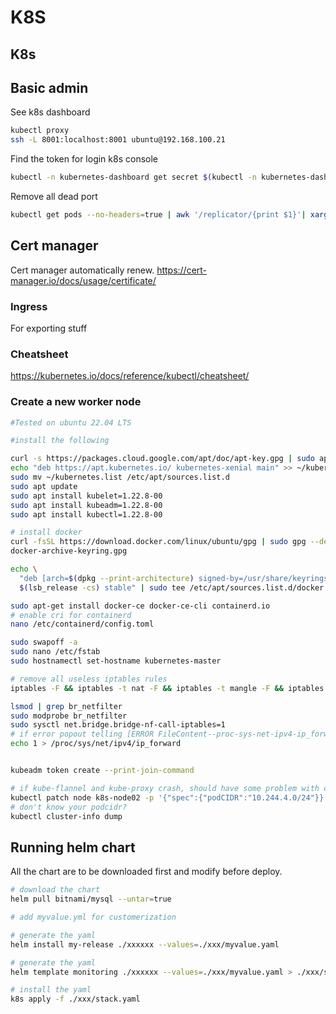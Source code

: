 # K8S


## K8s

## Basic admin

See k8s dashboard

```bash
kubectl proxy
ssh -L 8001:localhost:8001 ubuntu@192.168.100.21
```

Find the token for login k8s console
```bash
kubectl -n kubernetes-dashboard get secret $(kubectl -n kubernetes-dashboard get sa/admin-user -o jsonpath="{.secrets[0].name}") -o go-template="{{.data.token | base64decode}}"
```

Remove all dead port

```bash
kubectl get pods --no-headers=true | awk '/replicator/{print $1}'| xargs  kubectl delete pod
```

## Cert manager

Cert manager automatically renew.
https://cert-manager.io/docs/usage/certificate/

### Ingress

For exporting stuff

### Cheatsheet

https://kubernetes.io/docs/reference/kubectl/cheatsheet/


### Create a new worker node

```bash
#Tested on ubuntu 22.04 LTS

#install the following

curl -s https://packages.cloud.google.com/apt/doc/apt-key.gpg | sudo apt-key add
echo "deb https://apt.kubernetes.io/ kubernetes-xenial main" >> ~/kubernetes.list
sudo mv ~/kubernetes.list /etc/apt/sources.list.d
sudo apt update
sudo apt install kubelet=1.22.8-00
sudo apt install kubeadm=1.22.8-00
sudo apt install kubectl=1.22.8-00

# install docker
curl -fsSL https://download.docker.com/linux/ubuntu/gpg | sudo gpg --dearmor -o /usr/share/keyrings/
docker-archive-keyring.gpg

echo \
  "deb [arch=$(dpkg --print-architecture) signed-by=/usr/share/keyrings/docker-archive-keyring.gpg] https://download.docker.com/linux/ubuntu \
  $(lsb_release -cs) stable" | sudo tee /etc/apt/sources.list.d/docker.list > /dev/null

sudo apt-get install docker-ce docker-ce-cli containerd.io
# enable cri for containerd
nano /etc/containerd/config.toml

sudo swapoff -a
sudo nano /etc/fstab
sudo hostnamectl set-hostname kubernetes-master

# remove all useless iptables rules
iptables -F && iptables -t nat -F && iptables -t mangle -F && iptables -X

lsmod | grep br_netfilter
sudo modprobe br_netfilter
sudo sysctl net.bridge.bridge-nf-call-iptables=1
# if error popout telling [ERROR FileContent--proc-sys-net-ipv4-ip_forward]: /proc/sys/net/ipv4/ip_forward contents are not set to 1, run this
echo 1 > /proc/sys/net/ipv4/ip_forward


kubeadm token create --print-join-command

# if kube-flannel and kube-proxy crash, should have some problem with cidr
kubectl patch node k8s-node02 -p '{"spec":{"podCIDR":"10.244.4.0/24"}}'
# don't know your podcidr?
kubectl cluster-info dump
```


## Running helm chart

All the chart are to be downloaded first and modify before deploy.

```bash
# download the chart
helm pull bitnami/mysql --untar=true

# add myvalue.yml for customerization

# generate the yaml
helm install my-release ./xxxxxx --values=./xxx/myvalue.yaml

# generate the yaml
helm template monitoring ./xxxxxx --values=./xxx/myvalue.yaml > ./xxx/stack.yaml

# install the yaml
k8s apply -f ./xxx/stack.yaml
```


